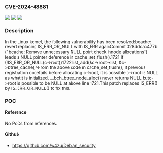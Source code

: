 ### [CVE-2024-48881](https://cve.mitre.org/cgi-bin/cvename.cgi?name=CVE-2024-48881)
![](https://img.shields.io/static/v1?label=Product&message=Linux&color=blue)
![](https://img.shields.io/static/v1?label=Version&message=0729029e647234fa1a94376b6edffec5c2cd75f6%3C%204379c5828492a4c2a651c8f826a01453bd2b80b0%20&color=brighgreen)
![](https://img.shields.io/static/v1?label=Vulnerability&message=n%2Fa&color=brighgreen)

### Description

In the Linux kernel, the following vulnerability has been resolved:bcache: revert replacing IS_ERR_OR_NULL with IS_ERR againCommit 028ddcac477b ("bcache: Remove unnecessary NULL point check innode allocations") leads a NULL pointer deference in cache_set_flush().1721         if (!IS_ERR_OR_NULL(c->root))1722                 list_add(&c->root->list, &c->btree_cache);>From the above code in cache_set_flush(), if previous registration codefails before allocating c->root, it is possible c->root is NULL as whatit is initialized. __bch_btree_node_alloc() never returns NULL butc->root is possible to be NULL at above line 1721.This patch replaces IS_ERR() by IS_ERR_OR_NULL() to fix this.

### POC

#### Reference
No PoCs from references.

#### Github
- https://github.com/w4zu/Debian_security

